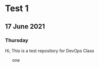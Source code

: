 # Test 1

## 17 June 2021

### Thursday

Hi,
This is a test repository for DevOps Class 

<ul>one</ul>
